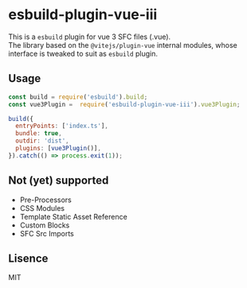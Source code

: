 # esbuild-plugin-vue-iii
This is a `esbuild` plugin for vue 3 SFC files (.vue).  
The library based on the `@vitejs/plugin-vue` internal modules, whose interface is tweaked to suit as `esbuild` plugin.  

## Usage
``` js
const build = require('esbuild').build;
const vue3Plugin =  require('esbuild-plugin-vue-iii').vue3Plugin;

build({
  entryPoints: ['index.ts'],
  bundle: true,
  outdir: 'dist',
  plugins: [vue3Plugin()],
}).catch(() => process.exit(1));
```

## Not (yet) supported
 - Pre-Processors
 - CSS Modules  
 - Template Static Asset Reference
 - Custom Blocks
 - SFC Src Imports

## Lisence
MIT